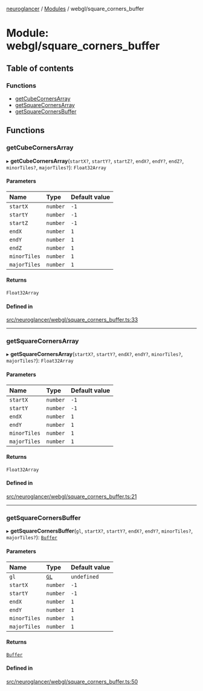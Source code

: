 [neuroglancer](../README.md) / [Modules](../modules.md) / webgl/square\_corners\_buffer

# Module: webgl/square\_corners\_buffer

## Table of contents

### Functions

- [getCubeCornersArray](webgl_square_corners_buffer.md#getcubecornersarray)
- [getSquareCornersArray](webgl_square_corners_buffer.md#getsquarecornersarray)
- [getSquareCornersBuffer](webgl_square_corners_buffer.md#getsquarecornersbuffer)

## Functions

### getCubeCornersArray

▸ **getCubeCornersArray**(`startX?`, `startY?`, `startZ?`, `endX?`, `endY?`, `endZ?`, `minorTiles?`, `majorTiles?`): `Float32Array`

#### Parameters

| Name | Type | Default value |
| :------ | :------ | :------ |
| `startX` | `number` | `-1` |
| `startY` | `number` | `-1` |
| `startZ` | `number` | `-1` |
| `endX` | `number` | `1` |
| `endY` | `number` | `1` |
| `endZ` | `number` | `1` |
| `minorTiles` | `number` | `1` |
| `majorTiles` | `number` | `1` |

#### Returns

`Float32Array`

#### Defined in

[src/neuroglancer/webgl/square_corners_buffer.ts:33](https://github.com/ActiveBrainAtlas2/neuroglancer/blob/1beb5d34/src/neuroglancer/webgl/square_corners_buffer.ts#L33)

___

### getSquareCornersArray

▸ **getSquareCornersArray**(`startX?`, `startY?`, `endX?`, `endY?`, `minorTiles?`, `majorTiles?`): `Float32Array`

#### Parameters

| Name | Type | Default value |
| :------ | :------ | :------ |
| `startX` | `number` | `-1` |
| `startY` | `number` | `-1` |
| `endX` | `number` | `1` |
| `endY` | `number` | `1` |
| `minorTiles` | `number` | `1` |
| `majorTiles` | `number` | `1` |

#### Returns

`Float32Array`

#### Defined in

[src/neuroglancer/webgl/square_corners_buffer.ts:21](https://github.com/ActiveBrainAtlas2/neuroglancer/blob/1beb5d34/src/neuroglancer/webgl/square_corners_buffer.ts#L21)

___

### getSquareCornersBuffer

▸ **getSquareCornersBuffer**(`gl`, `startX?`, `startY?`, `endX?`, `endY?`, `minorTiles?`, `majorTiles?`): [`Buffer`](../classes/webgl_buffer.Buffer.md)

#### Parameters

| Name | Type | Default value |
| :------ | :------ | :------ |
| `gl` | [`GL`](../interfaces/webgl_context.GL.md) | `undefined` |
| `startX` | `number` | `-1` |
| `startY` | `number` | `-1` |
| `endX` | `number` | `1` |
| `endY` | `number` | `1` |
| `minorTiles` | `number` | `1` |
| `majorTiles` | `number` | `1` |

#### Returns

[`Buffer`](../classes/webgl_buffer.Buffer.md)

#### Defined in

[src/neuroglancer/webgl/square_corners_buffer.ts:50](https://github.com/ActiveBrainAtlas2/neuroglancer/blob/1beb5d34/src/neuroglancer/webgl/square_corners_buffer.ts#L50)
